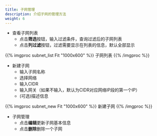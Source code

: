 ```yaml
---
title: 子网管理
description: 介绍子网的管理方法
weight: 6
---
```


* 查看子网列表
  * 点击**筛选**按钮，输入过滤条件，查询过滤后的子网列表
  * 点击**列过滤**按钮，过滤需要显示在列表的信息，默认全部显示
  
{{% imgproc subnet_list Fit "1000x600" %}}
子网列表
{{% /imgproc %}}

* 新建子网
  * 输入子网名称
  * 选择网络
  * 输入CIDR
  * 输入网关（如果不输入，默认为CIDR对应网络IP段的第一个IP）
  * (可选)描述信息
  
{{% imgproc subnet_new Fit "1000x600" %}}
新建子网
{{% /imgproc %}}

* 子网管理
  * 点击**编辑**更新子网基本信息
  * 点击**删除**删除一个子网